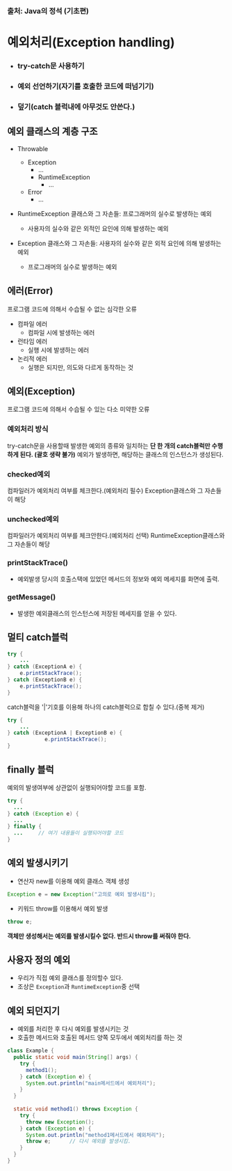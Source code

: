 ### 출처: Java의 정석 (기초편)

# 예외처리(Exception handling)

- ### try-catch문 사용하기
- ### 예외 선언하기(자기를 호출한 코드에 떠넘기기)
- ### 덮기(catch 블럭내에 아무것도 안쓴다.)

## 예외 클래스의 계층 구조

- Throwable	
  - Exception
    - ...
    - RuntimeException
      - ...
  - Error
    - ...

- RuntimeException 클래스와 그 자손들: 프로그래머의 실수로 발생하는 예외
  - 사용자의 실수와 같은 외적인 요인에 의해 발생하는 예외

- Exception 클래스와 그 자손들: 사용자의 실수와 같은 외적 요인에 의해 발생하는 예외
  - 프로그래머의 실수로 발생하는 예외

## 에러(Error)

프로그램 코드에 의해서 수습될 수 없는 심각한 오류

- 컴파일 에러
  - 컴파일 시에 발생하는 에러
- 런타임 에러
  - 실행 시에 발생하는 에러
- 논리적 에러
  - 실행은 되지만, 의도와 다르게 동작하는 것

## 예외(Exception)

프로그램 코드에 의해서 수습될 수 있는 다소 미약한 오류

### 예외처리 방식

try-catch문을 사용할때 발생한 예외의 종류와 일치하는 **단 한 개의 catch블럭만 수행하게 된다. (괄호 생략 불가)** 예외가 발생하면, 해당하는 클래스의 인스턴스가 생성된다.

### checked예외

컴파일러가 예외처리 여부를 체크한다.(예외처리 필수)
Exception클래스와 그 자손들이 해당

### unchecked예외

컴파일러가 예외처리 여부를 체크안한다.(예외처리 선택)
RuntimeException클래스와 그 자손들이 해당

### printStackTrace()

- 예외발생 당시의 호출스택에 있었던 메서드의 정보와 예외 메세지를 화면에 출력.

### getMessage()

- 발생한 예외클래스의 인스턴스에 저장된 메세지를 얻을 수 있다.

## 멀티 catch블럭

```java
try {
    ...
} catch (ExceptionA e) {
    e.printStackTrace();
} catch (ExceptionB e) {
    e.printStackTrace();
}
```
catch블럭을 '|'기호를 이용해 하나의 catch블럭으로 합칠 수 있다.(중복 제거)
```java
try {
    ...
} catch (ExceptionA | ExceptionB e) {
            e.printStackTrace();
}
```

## finally 블럭

예외의 발생여부에 상관없이 실행되어야할 코드를 포함.

```java
try {
  ...
} catch (Exception e) {
  ...
} finally {
  ...     // 여기 내용들이 실행되어야할 코드
}
```

## 예외 발생시키기

- 연산자 new를 이용해 예외 클래스 객체 생성
```java
Exception e = new Exception("고의로 예외 발생시킴");
```
- 키워드 throw를 이용해서 예외 발생
```java
throw e;
```
**객체만 생성해서는 예외를 발생시킬수 없다. 반드시 throw를 써줘야 한다.**

## 사용자 정의 예외

- 우리가 직접 예외 클래스를 정의할수 있다.
- 조상은 `Exception`과 `RuntimeException`중 선택

## 예외 되던지기

- 예외를 처리한 후 다시 예외를 발생시키는 것
- 호출한 메서드와 호출된 메서드 양쪽 모두에서 예외처리를 하는 것

```java
class Example {
  public static void main(String[] args) {
    try {
      method1();
    } catch (Exception e) {
      System.out.println("main메서드에서 예외처리");
    }
  }
  
  static void method1() throws Exception {
    try {
      throw new Exception();
    } catch (Exception e) {
      System.out.println("method1메서드에서 예외처리");
      throw e;      // 다시 예외를 발생시킴.
    }
  }
}
```
